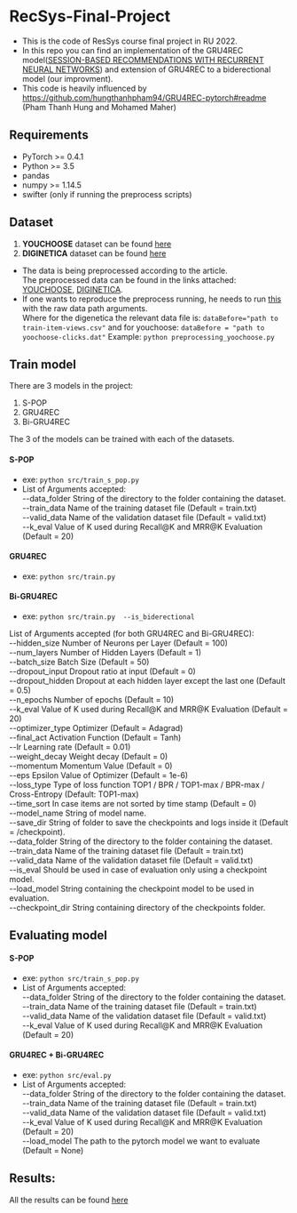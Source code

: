 # RecSys-Final-Project

* This is the code of ResSys course final project in RU 2022.  
* In this repo you can find an implementation of the GRU4REC model([SESSION-BASED RECOMMENDATIONS WITH
RECURRENT NEURAL NETWORKS](https://arxiv.org/pdf/1511.06939.pdf)) and extension of GRU4REC to a biderectional model (our improvment). 
* This code is heavily influenced by https://github.com/hungthanhpham94/GRU4REC-pytorch#readme (Pham Thanh Hung and Mohamed Maher)

## Requirements
- PyTorch >= 0.4.1
- Python  >= 3.5
- pandas
- numpy  >= 1.14.5
- swifter (only if running the preprocess scripts)


## Dataset
1. **YOUCHOOSE** dataset can be found [here](https://www.kaggle.com/chadgostopp/recsys-challenge-2015)
2. **DIGINETICA** dataset can be found [here](https://competitions.codalab.org/competitions/11161#learn_the_details-data2)

* The data is being preprocessed according to the article.  
The preprocessed data can be found in the links attached: [YOUCHOOSE](data/youchoose), [DIGINETICA](data/digenetica).  
* If one wants to reproduce the preprocess running, he needs to run [this](src/data_preprocess) with the raw data path arguments.  
Where for the digenetica the relevant data file is: `dataBefore="path to train-item-views.csv"` and for youchoose: `dataBefore = "path to yoochoose-clicks.dat"`
Example: `python preprocessing_yoochoose.py`


## Train model
There are 3 models in the project:
1. S-POP
2. GRU4REC
3. Bi-GRU4REC

The 3 of the models can be trained with each of the datasets. 
#### S-POP
* exe: `python src/train_s_pop.py`   
* List of Arguments accepted:  
--data_folder String of the directory to the folder containing the dataset.  
--train_data Name of the training dataset file (Default = train.txt)  
--valid_data Name of the validation dataset file (Default = valid.txt)   
--k_eval Value of K used during Recall@K and MRR@K Evaluation (Default = 20)  

#### GRU4REC
* exe: `python src/train.py` 
#### Bi-GRU4REC
* exe: `python src/train.py  --is_biderectional`  
 
List of Arguments accepted (for both GRU4REC and Bi-GRU4REC):  
--hidden_size Number of Neurons per Layer (Default = 100)  
--num_layers Number of Hidden Layers (Default = 1)  
--batch_size Batch Size (Default = 50)  
--dropout_input Dropout ratio at input (Default = 0)  
--dropout_hidden Dropout at each hidden layer except the last one (Default = 0.5)  
--n_epochs Number of epochs (Default = 10)  
--k_eval Value of K used during Recall@K and MRR@K Evaluation (Default = 20)  
--optimizer_type Optimizer (Default = Adagrad)  
--final_act Activation Function (Default = Tanh)  
--lr Learning rate (Default = 0.01)  
--weight_decay Weight decay (Default = 0)  
--momentum Momentum Value (Default = 0)  
--eps Epsilon Value of Optimizer (Default = 1e-6)  
--loss_type Type of loss function TOP1 / BPR / TOP1-max / BPR-max / Cross-Entropy (Default: TOP1-max)  
--time_sort In case items are not sorted by time stamp (Default = 0)  
--model_name String of model name.  
--save_dir String of folder to save the checkpoints and logs inside it (Default = /checkpoint).  
--data_folder String of the directory to the folder containing the dataset.    
--train_data Name of the training dataset file (Default = train.txt)    
--valid_data Name of the validation dataset file (Default = valid.txt)   
--is_eval Should be used in case of evaluation only using a checkpoint model.  
--load_model String containing the checkpoint model to be used in evaluation.  
--checkpoint_dir String containing directory of the checkpoints folder.  


## Evaluating model
#### S-POP
* exe: `python src/train_s_pop.py`   
* List of Arguments accepted:  
--data_folder String of the directory to the folder containing the dataset.  
--train_data Name of the training dataset file (Default = train.txt)  
--valid_data Name of the validation dataset file (Default = valid.txt)   
--k_eval Value of K used during Recall@K and MRR@K Evaluation (Default = 20)  

#### GRU4REC + Bi-GRU4REC
* exe: `python src/eval.py`
* List of Arguments accepted:  
--data_folder String of the directory to the folder containing the dataset.  
--train_data Name of the training dataset file (Default = train.txt)  
--valid_data Name of the validation dataset file (Default = valid.txt)   
--k_eval Value of K used during Recall@K and MRR@K Evaluation (Default = 20)  
--load_model The path to the pytorch model we want to evaluate (Default = None)

## Results:
All the results can be found [here](https://docs.google.com/spreadsheets/d/1wlwuKIeaMwBFY6iebWhtnU_rDA5xmZxO8wUdFyTjI9g/edit?usp=sharing)

